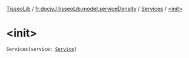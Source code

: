 [TisseoLib](../../index.md) / [fr.docjyJ.tisseoLib.model.serviceDensity](../index.md) / [Services](index.md) / [&lt;init&gt;](./-init-.md)

# &lt;init&gt;

`Services(service: `[`Service`](../-service/index.md)`)`